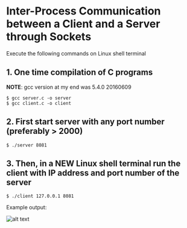 # Inter-Process Communication between a Client and a Server through Sockets


Execute the following commands on Linux shell terminal

## 1. One time compilation of C programs
**NOTE**: gcc version at my end was 5.4.0 20160609
```shell
$ gcc server.c -o server
$ gcc client.c -o client
```
## 2. First start server with any port number (preferably > 2000)
```shell
$ ./server 8081
```

## 3. Then, in a NEW Linux shell terminal run the client with IP address and port number of the server
```shell
$ ./client 127.0.0.1 8081
```

Example output:

![alt text](https://github.com/engrvivs/c-ipc/blob/master/socket_server_client_v01/TCPIP_ClientServer_v01.png "Example output")
